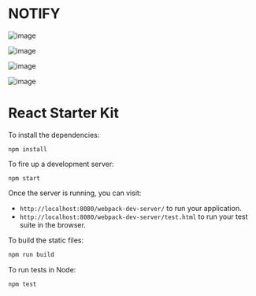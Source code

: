 # NOTIFY

![image](https://user-images.githubusercontent.com/24443103/32557405-4af68004-c45f-11e7-8a1d-28e30df1b09b.png)

![image](https://user-images.githubusercontent.com/24443103/32557647-f97c50c2-c45f-11e7-8ceb-b69a065b78f2.png)

![image](https://user-images.githubusercontent.com/24443103/32557718-2cb2b972-c460-11e7-8cf6-4d70c715feb7.png)

![image](https://user-images.githubusercontent.com/24443103/32557749-418d7e7c-c460-11e7-9427-7e46d03c3faf.png)

# React Starter Kit

To install the dependencies:

```
npm install
```

To fire up a development server:

```
npm start
```

Once the server is running, you can visit:

* `http://localhost:8080/webpack-dev-server/` to run your application.
* `http://localhost:8080/webpack-dev-server/test.html` to run your test suite in the browser.

To build the static files:

```js
npm run build
```


To run tests in Node:

```js
npm test
```
